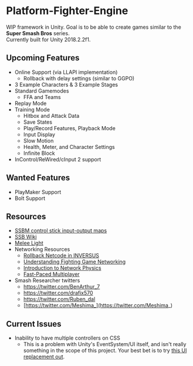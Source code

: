 # Platform-Fighter-Engine
WIP framework in Unity. Goal is to be able to create games similar to the **Super Smash Bros** series.  
Currently built for Unity 2018.2.2f1.

## Upcoming Features
* Online Support (via LLAPI implementation)
	* Rollback with delay settings (similar to GGPO)
* 3 Example Characters & 3 Example Stages
* Standard Gamemodes
	* FFA and Teams
* Replay Mode
* Training Mode
	* Hitbox and Attack Data
	* Save States
	* Play/Record Features, Playback Mode
	* Input Display
	* Slow Motion
	* Health, Meter, and Character Settings
	* Infinite Block
* InControl/ReWired/cInput 2 support

## Wanted Features
* PlayMaker Support
* Bolt Support

## Resources
* [SSBM control stick input-output maps](https://imgur.com/a/2na5b)
* [SSB Wiki](https://www.ssbwiki.com/)
* [Melee Light](https://github.com/schmooblidon/meleelight)
* Networking Resources
	* [Rollback Netcode in INVERSUS](http://blog.hypersect.com/rollback-networking-in-inversus/)
	* [Understanding Fighting Game Networking](http://mauve.mizuumi.net/2012/07/05/understanding-fighting-game-networking/)
	* [Introduction to Network Physics](https://gafferongames.com/post/introduction_to_networked_physics/)
	* [Fast-Paced Multiplayer](http://www.gabrielgambetta.com/client-server-game-architecture.html)
* Smash Researcher twitters
	* https://twitter.com/BenArthur_7
	* https://twitter.com/drafix570
	* https://twitter.com/Ruben_dal
	* [https://twitter.com/Meshima_](https://twitter.com/Meshima_)

## Current Issues
* Inability to have multiple controllers on CSS
	* This is a problem with Unity's EventSystem/UI itself, and isn't really something in the scope of this project. Your best bet is to try [this UI replacement out](https://bitbucket.org/chris_drain/unity-ui/overview).
	


